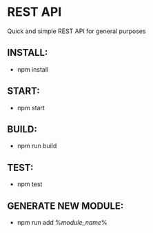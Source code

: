 REST API
==============
Quick and simple REST API for general purposes

INSTALL:
--------------
- npm install

START:
--------------
- npm start

BUILD:
--------------
- npm run build

TEST:
--------------
- npm test

GENERATE NEW MODULE:
--------------
- npm run add %_module_name_%